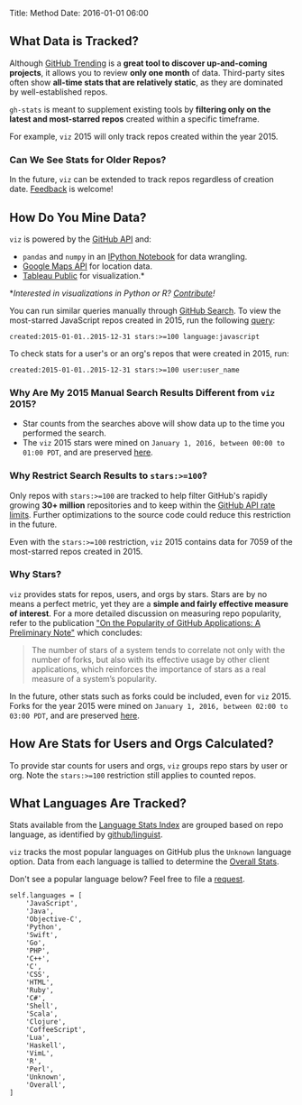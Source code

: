 Title: Method
Date: 2016-01-01 06:00

## What Data is Tracked?

Although [GitHub Trending](https://github.com/trending) is a **great tool to discover up-and-coming projects**, it allows you to review **only one month** of data.  Third-party sites often show **all-time stats that are relatively static**, as they are dominated by well-established repos.

`gh-stats` is meant to supplement existing tools by **filtering only on the latest and most-starred repos** created within a specific timeframe.

For example, `viz` 2015 will only track repos created within the year 2015.

### Can We See Stats for Older Repos?

In the future, `viz` can be extended to track repos regardless of creation date.  [Feedback](https://github.com/donnemartin/gh-stats/issues) is welcome!

## How Do You Mine Data?

`viz` is powered by the [GitHub API](https://developer.github.com/v3/) and:

* `pandas` and `numpy` in an [IPython Notebook]() for data wrangling.
* [Google Maps API]() for location data.
* [Tableau Public]() for visualization.*

**Interested in visualizations in Python or R?  [Contribute]()!*

You can run similar queries manually through [GitHub Search](https://github.com/search).  To view the most-starred JavaScript repos created in 2015, run the following [query](https://github.com/search?utf8=%E2%9C%93&q=created%3A2015-01-01..2015-12-31+stars%3A%3E%3D100+language%3Ajavascript&type=Repositories&ref=searchresults):

    created:2015-01-01..2015-12-31 stars:>=100 language:javascript

To check stats for a user's or an org's repos that were created in 2015, run:

    created:2015-01-01..2015-12-31 stars:>=100 user:user_name

### Why Are My 2015 Manual Search Results Different from `viz` 2015?

* Star counts from the searches above will show data up to the time you performed the search.
* The `viz` 2015 stars were mined on `January 1, 2016, between 00:00 to 01:00 PDT`, and are preserved [here](https://github.com/donnemartin/viz/tree/master/language_stats/2015_frozen).

### Why Restrict Search Results to `stars:>=100`?

Only repos with `stars:>=100` are tracked to help filter GitHub's rapidly growing **30+ million** repositories and to keep within the [GitHub API rate limits](https://developer.github.com/v3/rate_limit/).  Further optimizations to the source code could reduce this restriction in the future.

Even with the `stars:>=100` restriction, `viz` 2015 contains data for 7059 of the most-starred repos created in 2015.

### Why Stars?

`viz` provides stats for repos, users, and orgs by stars.  Stars are by no means a perfect metric, yet they are a **simple and fairly effective measure of interest**.  For a more detailed discussion on measuring repo popularity, refer to the publication ["On the Popularity of GitHub Applications:
A Preliminary Note"](https://github.com/donnemartin/viz/blob/master/assets/gh-stats.pdf) which concludes:

>The number of stars of a system tends to correlate not only with the number of forks, but
also with its effective usage by other client applications, which reinforces the importance
of stars as a real measure of a system’s popularity.

In the future, other stats such as forks could be included, even for `viz` 2015.  Forks for the year 2015 were mined on `January 1, 2016, between 02:00 to 03:00 PDT`, and are preserved [here](https://github.com/donnemartin/viz/tree/master/language_stats/2015_with_forks).

## How Are Stats for Users and Orgs Calculated?

To provide star counts for users and orgs, `viz` groups repo stars by user or org.  Note the `stars:>=100` restriction still applies to counted repos.

## What Languages Are Tracked?

Stats available from the [Language Stats Index](#language-stats-index) are grouped based on repo language, as identified by [github/linguist](https://github.com/github/linguist).

`viz` tracks the most popular languages on GitHub plus the `Unknown` language option.  Data from each language is tallied to determine the [Overall Stats](#stats-index).

Don't see a popular language below?  Feel free to file a [request](https://github.com/donnemartin/viz/issues).

```
self.languages = [
    'JavaScript',
    'Java',
    'Objective-C',
    'Python',
    'Swift',
    'Go',
    'PHP',
    'C++',
    'C',
    'CSS',
    'HTML',
    'Ruby',
    'C#',
    'Shell',
    'Scala',
    'Clojure',
    'CoffeeScript',
    'Lua',
    'Haskell',
    'VimL',
    'R',
    'Perl',
    'Unknown',
    'Overall',
]
```
